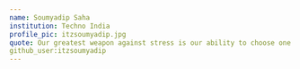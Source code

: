 ```yaml
---
name: Soumyadip Saha
institution: Techno India 
profile_pic: itzsoumyadip.jpg
quote: Our greatest weapon against stress is our ability to choose one thought over another
github_user:itzsoumyadip 
---
```

